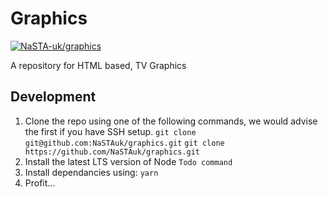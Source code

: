 # Graphics

[![NaSTA-uk/graphics](https://img.shields.io/badge/slack-@NaSTAhq/graphics-yellow.svg?logo=slack)](https://nasta-hq.slack.com/messages/CHGJDNE02)

A repository for HTML based, TV Graphics

## Development

1. Clone the repo using one of the following commands, we would advise the first if you have SSH setup.
`git clone git@github.com:NaSTAuk/graphics.git`
`git clone https://github.com/NaSTAuk/graphics.git`
2. Install the latest LTS version of Node
`Todo command`
3. Install dependancies using:
`yarn`
4. Profit...
